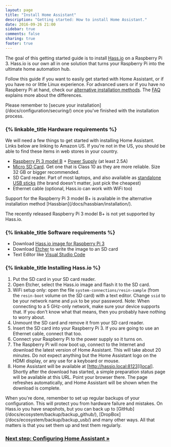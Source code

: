 ```yaml
---
layout: page
title: "Install Home Assistant"
description: "Getting started: How to install Home Assistant."
date: 2016-09-26 21:00
sidebar: true
comments: false
sharing: true
footer: true
---
```


The goal of this getting started guide is to install [Hass.io](/hassio/) on a Raspberry Pi 3. Hass.io is our own all in one solution that turns your Raspberry Pi into the ultimate home automation hub.

Follow this guide if you want to easily get started with Home Assistant, or if you have no or little Linux experience. For advanced users or if you have no Raspberry Pi at hand, check our [alternative installation methods](/docs/installation/). The [FAQ](/faq/#home-assistant-vs-hassio) explains more about the differences.

<p class='note warning'>
  Please remember to [secure your installation](/docs/configuration/securing/) once you've finished with the installation process.
</p>

### {% linkable_title Hardware requirements %}

We will need a few things to get started with installing Home Assistant. Links below are linking to Amazon US. If you're not in the US, you should be able to find these items in web stores in your country.

- [Raspberry Pi 3 model B](http://a.co/gEfMqL4) + [Power Supply](https://www.raspberrypi.org/help/faqs/#powerReqs) (at least 2.5A)
- [Micro SD Card](http://a.co/gslOydD). Get one that is Class 10 as they are more reliable. Size 32 GB or bigger recommended.
- SD Card reader. Part of most laptops, and also available as [standalone USB sticks](http://a.co/5FCyb0N) (the brand doesn't matter, just pick the cheapest)
- Ethernet cable (optional, Hass.io can work with WiFi too)

<p class='note warning'>
  Support for the Raspberry Pi 3 model B+ is available in the alternative installation method [Hassbian](/docs/hassbian/installation/).

  The recently released Raspberry Pi 3 model B+ is not yet supported by Hass.io.
</p>

### {% linkable_title Software requirements %}

- Download [Hass.io image for Raspberry Pi 3][pi3]
- Download [Etcher] to write the image to an SD card
- Text Editor like [Visual Studio Code](https://code.visualstudio.com/)

[Etcher]: https://etcher.io/
[pi3]: https://github.com/home-assistant/hassio-build/releases/download/1.3/resinos-hassio-1.3-raspberrypi3.img.bz2

### {% linkable_title Installing Hass.io %}

1. Put the SD card in your SD card reader.
1. Open Etcher, select the Hass.io image and flash it to the SD card.
1. WiFi setup only: open the file `system-connections/resin-sample` (from the `resin-boot` volume on the SD card) with a text editor. Change `ssid` to be your network name and `psk` to be your password. Note: When connecting to a 5 GHz-only network, make sure your device supports that. If you don't know what that means, then you probably have nothing to worry about.
1. Unmount the SD card and remove it from your SD card reader.
1. Insert the SD card into your Raspberry Pi 3. If you are going to use an Ethernet cable, connect that too.
1. Connect your Raspberry Pi to the power supply so it turns on.
1. The Raspberry Pi will now boot up, connect to the Internet and download the latest version of Home Assistant. This will take about 20 minutes. Do not expect anything but the Home Assistant logo on the HDMI display, or any use for a keyboard or mouse.
1. Home Assistant will be available at [http://hassio.local:8123][local]. Shortly after the download has started, a simple preparation status page will be available at this URL. Point your browser there. The page refreshes automatically, and Home Assistant will be shown when the download is complete.

[local]: http://hassio.local:8123

<p class='note warning'>
When you're done, remember to set up regular backups of your configuration. This will protect you from hardware failure and mistakes. On Hass.io you have snapshots, but you can back up to [GitHub](/docs/ecosystem/backup/backup_github/), [DropBox](/docs/ecosystem/backup/backup_usb/) and many other ways. All that matters is that you set them up and test them regularly.
</p>

### [Next step: Configuring Home Assistant &raquo;](/getting-started/configuration/)
